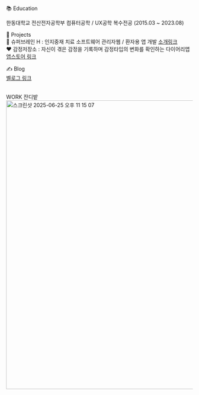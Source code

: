 📚 Education

한동대학교 전산전자공학부 컴퓨터공학 / UX공학 복수전공 (2015.03 ~ 2023.08)

👀 Projects</br>
🧠 슈퍼브레인 H : 인지중재 치료 소프트웨어 관리자웹 / 환자용 앱 개발 [소개링크](https://www.mysuperbrain.kr/)</br>
❤️ 감정저장소 : 자신이 겪은 감정을 기록하며 감정타입의 변화를 확인하는 다이어리앱 [앱스토어 링크](https://apps.apple.com/kr/app/%EA%B0%90%EC%A0%95%EC%A0%80%EC%9E%A5%EC%86%8C-%EA%B0%90%EC%A0%95%EC%9D%BC%EA%B8%B0/id6472668660)

✍️ Blog</br>
[벨로그 링크](https://velog.io/@hightuna2/posts)


<br>
WORK 잔디밭
<br>
<img width="779" alt="스크린샷 2025-06-25 오후 11 15 07" src="https://github.com/user-attachments/assets/5293ce28-7b72-4155-9835-f45ed7d46878" />



